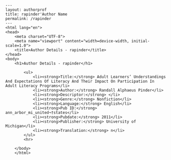 
    ---
    layout: authorprof
    title: rapinder'Author Name 
    permalink: /rapinder
    ---
    <html lang="en">
    <head>
        <meta charset="UTF-8">
        <meta name="viewport" content="width=device-width, initial-scale=1.0">
        <title>Author Details - rapinder</title>
    </head>
    <body>
        <h1>Author Details - rapinder</h1>
        
            <ul>
                <li><strong>Title:</strong> Adult Learners’ Understandings And Expectations Of Literacy And Their Impact On Participation In Adult Literacy Programs</li>
                <li><strong>Author:</strong> Randall Alphaeus Pinder</li>
                <li><strong>Descriptor:</strong> </li>
                <li><strong>Genre:</strong> Nonfiction</li>
                <li><strong>Language:</strong> English</li>
                <li><strong>Pub ID:</strong> ann_arbor_mi_united¬†states</li>
                <li><strong>Pubdate:</strong> 2011</li>
                <li><strong>Publisher:</strong> University of Michigan</li>
                <li><strong>Translation:</strong> n</li>
            </ul>
            <hr>
            
        </body>
        </html>
        